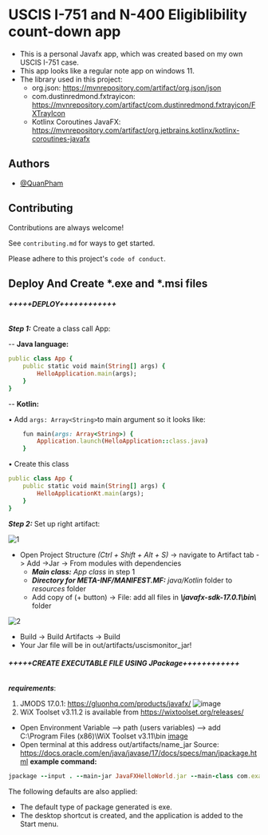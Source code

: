 
# USCIS I-751 and N-400 Eligiblibility count-down app 

- This is a personal Javafx app, which was created based on my own USCIS I-751 case.
- This app looks like a regular note app on windows 11.
- The library used in this project:
  - org.json: https://mvnrepository.com/artifact/org.json/json 
  - com.dustinredmond.fxtrayicon: https://mvnrepository.com/artifact/com.dustinredmond.fxtrayicon/FXTrayIcon
  - Kotlinx Coroutines JavaFX: https://mvnrepository.com/artifact/org.jetbrains.kotlinx/kotlinx-coroutines-javafx
## Authors

- [@QuanPham](https://github.com/phamminhquan2002/)


## Contributing

Contributions are always welcome!

See `contributing.md` for ways to get started.

Please adhere to this project's `code of conduct`.


## Deploy And Create *.exe and *.msi files
###### **+++++DEPLOY++++++++++++**
***Step 1:*** Create a class call App:

-- **Java language:**
```ruby
public class App {
    public static void main(String[] args) {
        HelloApplication.main(args);
    }
}
```
-- **Kotlin:**

•	Add ``` args: Array<String> ```to main argument so it looks like:

```ruby
    fun main(args: Array<String>) {
        Application.launch(HelloApplication::class.java)
    }
```

•	Create this class
```ruby
public class App {
    public static void main(String[] args) {
        HelloApplicationKt.main(args);
    }
}
```
***Step 2:*** Set up right artifact:

![1](https://user-images.githubusercontent.com/62160749/160962720-8fc6364f-a903-461f-b585-1cc01d15b95c.png)

- Open Project Structure *(Ctrl + Shift + Alt + S)* -> navigate to Artifact tab -> Add ->Jar -> From modules with dependencies
  - ***Main class:*** *App class* in step 1
  - ***Directory for META-INF/MANIFEST.MF:*** *java/Kotlin* folder to *resources* folder
  - Add copy of (+ button) -> File: add all files in ***\javafx-sdk-17.0.1\bin\\*** folder

![2](https://user-images.githubusercontent.com/62160749/160962730-1652f0b8-a407-4ded-bcde-abf1d856014d.png)

- Build -> Build Artifacts -> Build
- Your Jar file will be in out/artifacts/uscismonitor_jar!

###### **+++++CREATE EXECUTABLE FILE USING JPackage++++++++++++**
*******requirements*******:
1)	JMODS 17.0.1: https://gluonhq.com/products/javafx/
![image](https://user-images.githubusercontent.com/62160749/160964023-b785f8ef-10f2-4c34-aaf1-51a191df37d3.png)
2)	WiX Toolset v3.11.2 is available from https://wixtoolset.org/releases/
 -	Open Environment Variable --> path (users variables) –> add C:\Program Files (x86)\WiX Toolset v3.11\bin
 [image](https://user-images.githubusercontent.com/62160749/160964073-523dff66-0b61-4dab-80a8-b59002243142.png)
 -	Open terminal at this address out/artifacts/name_jar
Source: https://docs.oracle.com/en/java/javase/17/docs/specs/man/jpackage.html
**example command:**

```ruby
jpackage --input . --main-jar JavaFXHelloWorld.jar --main-class com.example.javafxhelloworld.App --module-path "C:\Program Files\Java\javafx-jmods-17.0.1" --add-modules javafx.controls,javafx.fxml
```

The following defaults are also applied: 
- The default type of package generated is exe. 
- The desktop shortcut is created, and the application is added to the Start menu.

